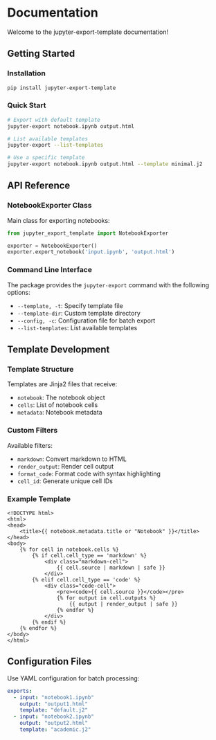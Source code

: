 # Documentation

Welcome to the jupyter-export-template documentation!

## Getting Started

### Installation

```bash
pip install jupyter-export-template
```

### Quick Start

```bash
# Export with default template
jupyter-export notebook.ipynb output.html

# List available templates
jupyter-export --list-templates

# Use a specific template
jupyter-export notebook.ipynb output.html --template minimal.j2
```

## API Reference

### NotebookExporter Class

Main class for exporting notebooks:

```python
from jupyter_export_template import NotebookExporter

exporter = NotebookExporter()
exporter.export_notebook('input.ipynb', 'output.html')
```

### Command Line Interface

The package provides the `jupyter-export` command with the following options:

- `--template, -t`: Specify template file
- `--template-dir`: Custom template directory
- `--config, -c`: Configuration file for batch export
- `--list-templates`: List available templates

## Template Development

### Template Structure

Templates are Jinja2 files that receive:
- `notebook`: The notebook object
- `cells`: List of notebook cells
- `metadata`: Notebook metadata

### Custom Filters

Available filters:
- `markdown`: Convert markdown to HTML
- `render_output`: Render cell output
- `format_code`: Format code with syntax highlighting
- `cell_id`: Generate unique cell IDs

### Example Template

```jinja2
<!DOCTYPE html>
<html>
<head>
    <title>{{ notebook.metadata.title or "Notebook" }}</title>
</head>
<body>
    {% for cell in notebook.cells %}
        {% if cell.cell_type == 'markdown' %}
            <div class="markdown-cell">
                {{ cell.source | markdown | safe }}
            </div>
        {% elif cell.cell_type == 'code' %}
            <div class="code-cell">
                <pre><code>{{ cell.source }}</code></pre>
                {% for output in cell.outputs %}
                    {{ output | render_output | safe }}
                {% endfor %}
            </div>
        {% endif %}
    {% endfor %}
</body>
</html>
```

## Configuration Files

Use YAML configuration for batch processing:

```yaml
exports:
  - input: "notebook1.ipynb"
    output: "output1.html"
    template: "default.j2"
  - input: "notebook2.ipynb"
    output: "output2.html"
    template: "academic.j2"
```
